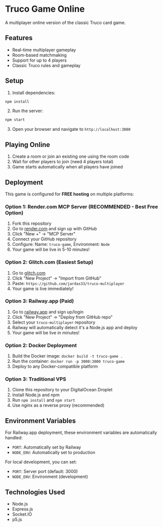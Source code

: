 # Truco Game Online

A multiplayer online version of the classic Truco card game.

## Features

- Real-time multiplayer gameplay
- Room-based matchmaking
- Support for up to 4 players
- Classic Truco rules and gameplay

## Setup

1. Install dependencies:
```bash
npm install
```

2. Run the server:
```bash
npm start
```

3. Open your browser and navigate to `http://localhost:3000`

## Playing Online

1. Create a room or join an existing one using the room code
2. Wait for other players to join (need 4 players total)
3. Game starts automatically when all players have joined

## Deployment

This game is configured for **FREE hosting** on multiple platforms:

### Option 1: Render.com MCP Server (RECOMMENDED - Best Free Option)
1. Fork this repository
2. Go to [render.com](https://render.com) and sign up with GitHub
3. Click "New +" → "MCP Server"
4. Connect your GitHub repository
5. Configure: Name: `truco-game`, Environment: `Node`
6. Your game will be live in 5-10 minutes!

### Option 2: Glitch.com (Easiest Setup)
1. Go to [glitch.com](https://glitch.com)
2. Click "New Project" → "Import from GitHub"
3. Paste: `https://github.com/jardas33/truco-multiplayer`
4. Your game is live immediately!

### Option 3: Railway.app (Paid)
1. Go to [railway.app](https://railway.app) and sign up/login
2. Click "New Project" → "Deploy from GitHub repo"
3. Select your `truco-multiplayer` repository
4. Railway will automatically detect it's a Node.js app and deploy
5. Your game will be live in minutes!

### Option 2: Docker Deployment
1. Build the Docker image: `docker build -t truco-game .`
2. Run the container: `docker run -p 3000:3000 truco-game`
3. Deploy to any Docker-compatible platform

### Option 3: Traditional VPS
1. Clone this repository to your DigitalOcean Droplet
2. Install Node.js and npm
3. Run `npm install` and `npm start`
4. Use nginx as a reverse proxy (recommended)

## Environment Variables

For Railway.app deployment, these environment variables are automatically handled:
- `PORT`: Automatically set by Railway
- `NODE_ENV`: Automatically set to production

For local development, you can set:
- `PORT`: Server port (default: 3000)
- `NODE_ENV`: Environment (development)

## Technologies Used

- Node.js
- Express.js
- Socket.IO
- p5.js
